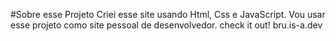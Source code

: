 #Sobre esse Projeto
 Criei esse site usando Html, Css e JavaScript.
Vou usar esse projeto como site pessoal de desenvolvedor.
check it out!
bru.is-a.dev